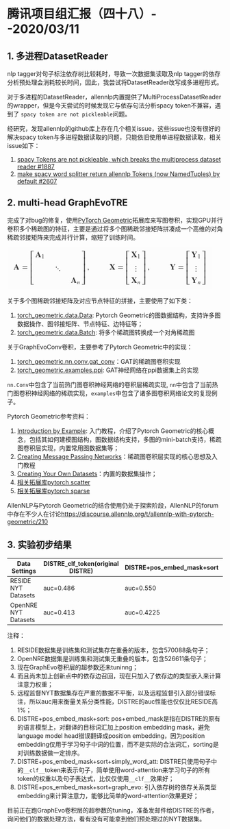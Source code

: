 #  腾讯项目组汇报（四十八）--2020/03/11

<h2>1. 多进程DatasetReader</h2>

nlp tagger对句子标注依存树比较耗时，导致一次数据集读取及nlp tagger的依存分析预处理会消耗较长时间，因此，我尝试将DatasetReader改写成多进程形式。

对于多进程的DatasetReader，allennlp内置提供了MultiProcessDatasetReader的wrapper，但是今天尝试的时候发现它与依存句法分析spacy token不兼容，遇到了
`spacy token are not pickleable`问题。

经研究，发现allennlp的github库上存在几个相关issue，这些issue也没有很好的解决spacy token与多进程数据读取的问题，只能依旧使用单进程数据读取，相关issue如下：

1. [spacy Tokens are not pickleable, which breaks the multiprocess dataset reader #1887](https://github.com/allenai/allennlp/issues/1887)
2. [make spacy word splitter return allennlp Tokens (now NamedTuples) by default #2607](https://github.com/allenai/allennlp/pull/2607/commits/9c94fcb7829def0daf624c1d947b87d83ceffdfe)


<h2>2. multi-head GraphEvoTRE</h2>

完成了对bug的修复，使用[PyTorch Geometric](https://pytorch-geometric.readthedocs.io/en/latest/index.html)拓展库来写图卷积，实现GPU并行卷积多个稀疏图的特征，主要是通过将多个图稀疏邻接矩阵拼凑成一个高维的对角稀疏邻接矩阵来完成并行计算，缩短了训练时间。

![pytorch geometric并行处理多个图的图卷积原理](media/15839042666401.jpg)

关于多个图稀疏邻接矩阵及对应节点特征的拼接，主要使用了如下类：

1. [torch_geometric.data.Data](https://pytorch-geometric.readthedocs.io/en/latest/_modules/torch_geometric/data/data.html#Data): Pytorch Geometric的图数据结构，支持许多图数据操作、图邻接矩阵、节点特征、边特征等；
2. [torch_geometric.data.Batch](https://pytorch-geometric.readthedocs.io/en/latest/_modules/torch_geometric/data/batch.html#Batch): 将多个稀疏图转换成一个对角稀疏图

关于GraphEvoConv卷积，主要参考了Pytorch Geometric中的实现：

1. [torch_geometric.nn.conv.gat_conv](https://github.com/rusty1s/pytorch_geometric/blob/a90b115320968a7698208944221d8de15d6c01ab/torch_geometric/nn/conv/gat_conv.py#L10)：GAT的稀疏图卷积实现
2. [torch_geometric.examples.ppi](https://github.com/rusty1s/pytorch_geometric/blob/master/examples/ppi.py): GAT神经网络在ppi数据集上的实现

`nn.Conv`中包含了当前热门图卷积神经网络的卷积层稀疏实现, `nn`中包含了当前热门图卷积神经网络的稀疏实现，`examples`中包含了诸多图卷积网络论文的复现例子。

Pytorch Geometric参考资料：

1. [Introduction by Example](https://pytorch-geometric.readthedocs.io/en/latest/notes/introduction.html): 入门教程，介绍了Pytorch Geometric的核心概念，包括其如何建模图结构，图数据结构支持，多图的mini-batch支持，稀疏图卷积层实现，内置常用图数据集等；
2. [Creating Message Passing Networks](https://pytorch-geometric.readthedocs.io/en/latest/notes/create_gnn.html)：稀疏图卷积层实现的核心思想及入门教程
3. [Creating Your Own Datasets](https://pytorch-geometric.readthedocs.io/en/latest/notes/create_dataset.html)：内置的数据集操作；
4. [相关拓展库pytorch scatter](https://github.com/rusty1s/pytorch_scatter)
5. [相关拓展库pytorch sparse](https://github.com/rusty1s/pytorch_sparse)

AllenNLP与Pytorch Geometric的结合使用仍处于探索阶段，AllenNLP的forum中存在不少人在讨论<https://discourse.allennlp.org/t/allennlp-with-pytorch-geometric/210>


<h2>3. 实验初步结果</h2>


| Data Settings | DISTRE_clf_token(original DISTRE) | DISTRE+pos_embed_mask+sort | DISTRE+pos_embed_mask+sort+simply_word_att | DISTRE+pos_embed_mask+sort+graph_evo |
| --- | --- | --- | --- | --- |
| RESIDE NYT Datasets | auc=0.486 | auc=0.550 | auc=0.570 | auc=0.582 |
| OpenNRE NYT Datasets | auc=0.413 | auc=0.4225 | auc=0.439 | 待测试 

注释：
1. RESIDE数据集是训练集和测试集存在重叠的版本，包含570088条句子；
2. OpenNRE数据集是训练集和测试集无重叠的版本，包含526611条句子；
3. 现在GraphEvo卷积层的超参数还未tuninng；
4. 而且尚未加上创新点中的依存边召回，现在只加入了依存边的类型嵌入来计算注意力权重；
5. 远程监督NYT数据集存在严重的数据不平衡，以及远程监督引入部分错误标注，所以auc用来衡量关系分类性能，DISTRE的auc性能也仅仅比RESIDE高1%；
6. DISTRE+pos_embed_mask+sort: pos+embed_mask是指在DISTRE的原有的语言模型上，对翻译的目标词汇加上position embedding mask，避免language model head错误翻译成position embedding，因为position embedding仅用于学习句子中词的位置，而不是实际的合法词汇，sorting是对训练数据做一定排序。
7. DISTRE+pos_embed_mask+sort+simply_word_att: DISTRE只使用句子中的`__clf__`token来表示句子，简单使用word-attention来学习句子的所有token的权重以及句子表达式，比仅仅使用`__clf__`效果好；
8. DISTRE+pos_embed_mask+sort+graph_evo: 引入依存树的依存关系类型embedding来计算注意力，能够比简单的word-attention效果更好；

目前正在跑GraphEvo卷积层的超参数的tuning，准备发邮件给DISTRE的作者，询问他们的数据处理方法，看有没有可能拿到他们预处理过的NYT数据集。


